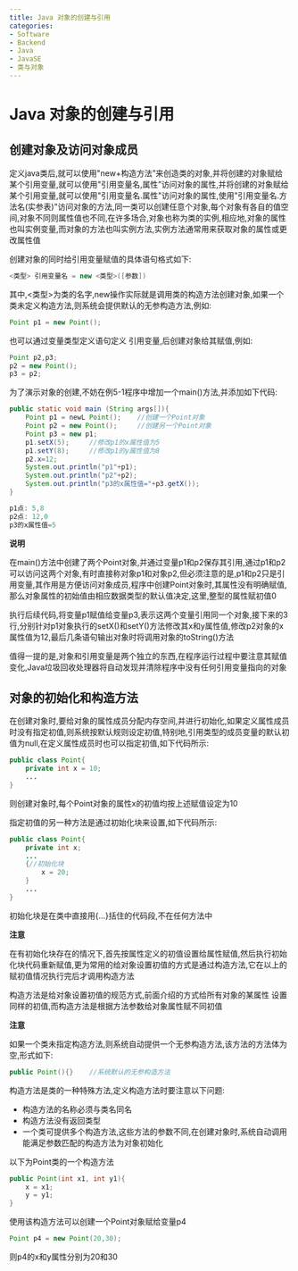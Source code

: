 ```yaml
---
title: Java 对象的创建与引用
categories:
- Software
- Backend
- Java
- JavaSE
- 类与对象
---
```

# Java 对象的创建与引用

## 创建对象及访问对象成员

定义java类后,就可以使用"new+构造方法”来创造类的对象,并将创建的对象赋给某个引用变量,就可以使用"引用变量名,属性”访问对象的属性,并将创建的对象赋给某个引用变量,就可以使用"引用变量名.属性"访问对象的属性,使用"引用变量名.方法名(实参表)"访问对象的方法,同一类可以创建任意个对象,每个对象有各自的值空间,对象不同则属性值也不同,在许多场合,对象也称为类的实例,相应地,对象的属性也叫实例变量,而对象的方法也叫实例方法,实例方法通常用来获取对象的属性或更改属性值

创建对象的同时给引用变量赋值的具体语句格式如下:

```java
<类型> 引用变量名 = new <类型>([参数])
```

其中,<类型>为类的名字,new操作实际就是调用类的构造方法创建对象,如果一个类未定义构造方法,则系统会提供默认的无参构造方法,例如:

```java
Point p1 = new Point();
```

也可以通过变量类型定义语句定义 引用变量,后创建对象给其赋值,例如:

```java
Point p2,p3;
p2 = new Point();
p3 = p2;
```

为了演示对象的创建,不妨在例5-1程序中增加一个main()方法,并添加如下代码:

```java
public static void main (String args[]){
    Point p1 = newL Point();	//创建一个Point对象
    Point p2 = new Point();		//创建另一个Point对象
    Point p3 = new p1;
    p1.setX(5);		//修改p1的x属性值为5
    p1.setY(8);		//修改p1的y属性值为8
    p2.x=12;	
    System.out.println("p1"+p1);
    System.out.println("p2"+p2);
    System.out.println("p3的x属性值="+p3.getX());
}

p1点: 5,8
p2点: 12,0
p3的x属性值=5
```

**说明**

在main()方法中创建了两个Point对象,并通过变量p1和p2保存其引用,通过p1和p2可以访问这两个对象,有时直接称对象p1和对象p2,但必须注意的是,p1和p2只是引用变量,其作用是方便访问对象成员,程序中创建Point对象时,其属性没有明确赋值,那么对象属性的初始值由相应数据类型的默认值决定,这里,整型的属性赋初值0

执行后续代码,将变量p1赋值给变量p3,表示这两个变量引用同一个对象,接下来的3行,分别针对p1对象执行的setX()和setY()方法修改其x和y属性值,修改p2对象的x属性值为12,最后几条语句输出对象时将调用对象的toString()方法

值得一提的是,对象和引用变量是两个独立的东西,在程序运行过程中要注意其赋值变化,Java垃圾回收处理器将自动发现并清除程序中没有任何引用变量指向的对象

## 对象的初始化和构造方法

在创建对象时,要给对象的属性成员分配内存空间,并进行初始化,如果定义属性成员时没有指定初值,则系统按默认规则设定初值,特别地,引用类型的成员变量的默认初值为null,在定义属性成员时也可以指定初值,如下代码所示:

```java
public class Point{
    private int x = 10;
    ...
}
```

则创建对象时,每个Point对象的属性x的初值均按上述赋值设定为10

指定初值的另一种方法是通过初始化块来设置,如下代码所示:

```java
public class Point{
    private int x;
    ...
    {//初始化块
        x = 20;
    }
    ...
}
```

初始化块是在类中直接用{...}括住的代码段,不在任何方法中

**注意**

在有初始化块存在的情况下,首先按属性定义的初值设置给属性赋值,然后执行初始化块代码重新赋值,更为常用的给对象设置初值的方式是通过构造方法,它在以上的赋初值情况执行完后才调用构造方法

构造方法是给对象设置初值的规范方式,前面介绍的方式给所有对象的某属性 设置同样的初值,而构造方法是根据方法参数给对象属性赋不同初值

**注意**

如果一个类未指定构造方法,则系统自动提供一个无参构造方法,该方法的方法体为空,形式如下:

```java
public Point(){}	//系统默认的无参构造方法
```

构造方法是类的一种特殊方法,定义构造方法时要注意以下问题:

- 构造方法的名称必须与类名同名
- 构造方法没有返回类型
- 一个类可提供多个构造方法,这些方法的参数不同,在创建对象时,系统自动调用能满足参数匹配的构造方法为对象初始化

以下为Point类的一个构造方法

```java
public Point(int x1, int y1){
    x = x1;
    y = y1;
}
```

使用该构造方法可以创建一个Point对象赋给变量p4

```java
Point p4 = new Point(20,30);
```

则p4的x和y属性分别为20和30

